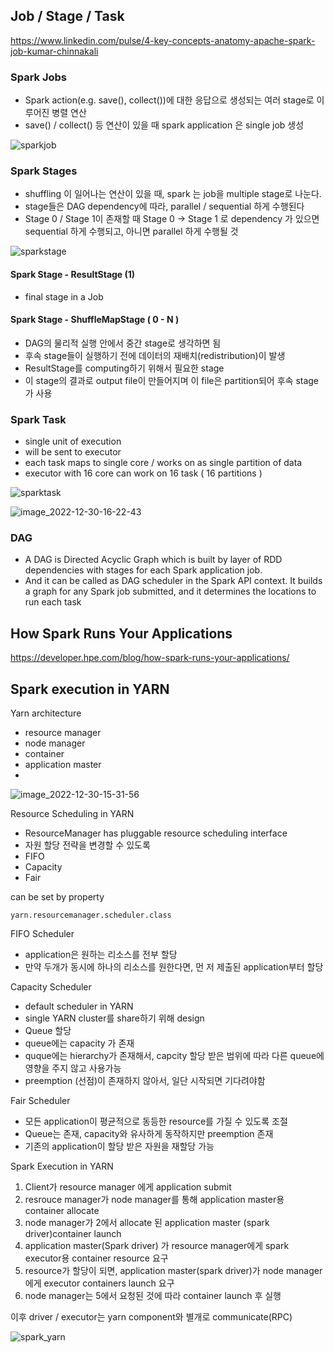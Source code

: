 


## Job / Stage / Task 

https://www.linkedin.com/pulse/4-key-concepts-anatomy-apache-spark-job-kumar-chinnakali


### Spark Jobs

- Spark action(e.g. save(), collect())에 대한 응답으로 생성되는 여러 stage로 이루어진 병렬 연산
- save() / collect() 등 연산이 있을 때 spark application 은 single job 생성

![sparkjob](img/sparkjob.png)


### Spark Stages

- shuffling 이 일어나는 연산이 있을 때, spark 는 job을 multiple stage로 나눈다.
- stage들은 DAG dependency에 따라, parallel / sequential 하게 수행된다
- Stage 0 / Stage 1이 존재할 때 Stage 0 -> Stage 1 로 dependency 가 있으면 sequential 하게 수행되고, 아니면 parallel 하게 수행될 것 


![sparkstage](img/sparkstage.png)

#### Spark Stage - ResultStage (1)

- final stage in a Job 

#### Spark Stage - ShuffleMapStage ( 0 - N )

- DAG의 물리적 실행 안에서 중간 stage로 생각하면 됨
- 후속 stage들이 실행하기 전에 데이터의 재배치(redistribution)이 발생
- ResultStage를 computing하기 위해서 필요한 stage
- 이 stage의 결과로 output file이 만들어지며 이 file은 partition되어 후속 stage가 사용


### Spark Task
- single unit of execution 
- will be sent to executor
- each task maps to single core / works on as single partition of data
- executor with 16 core can work on 16 task ( 16 partitions )

![sparktask](img/sparktask.png)

![image_2022-12-30-16-22-43](img/image_2022-12-30-16-22-43.png)

### DAG 

- A DAG is Directed Acyclic Graph which is built by layer of RDD dependencies with stages for each Spark application job.
- And it can be called as DAG scheduler in the Spark API context. It builds a graph for any Spark job submitted, and it determines the locations to run each task


## How Spark Runs Your Applications

https://developer.hpe.com/blog/how-spark-runs-your-applications/






## Spark execution in YARN 

Yarn architecture

- resource manager 
- node manager
- container
- application master 
-
![image_2022-12-30-15-31-56](img/image_2022-12-30-15-31-56.png)


Resource Scheduling in YARN

- ResourceManager has pluggable resource scheduling interface 
- 자원 할당 전략을 변경할 수 있도록 
- FIFO 
- Capacity 
- Fair

can be set by property 
```
yarn.resourcemanager.scheduler.class
```

FIFO Scheduler

- application은 원하는 리소스를 전부 할당 
- 만약 두개가 동시에 하나의 리소스를 원한다면, 먼 저 제출된 application부터 할당

Capacity Scheduler

- default scheduler in YARN 
- single YARN cluster를 share하기 위해 design
- Queue 할당
- queue에는 capacity 가 존재
- quque에는 hierarchy가 존재해서, capcity 할당 받은 범위에 따라 다른 queue에 영향을 주지 않고 사용가능
- preemption (선점)이 존재하지 않아서, 일단 시작되면 기다려야함


Fair Scheduler

- 모든 application이 평균적으로 동등한 resource를 가질 수 있도록 조절
- Queue는 존재, capacity와 유사하게 동작하지만 preemption 존재
- 기존의 application이 할당 받은 자원을 재할당 가능



Spark Execution in YARN

1. Client가 resource manager 에게 application submit
2. resrouce manager가 node manager를 통해 application master용 container allocate 
3. node manager가 2에서 allocate 된 application master (spark driver)container launch
4. application master(Spark driver) 가 resource manager에게 spark executor용 container resource 요구 
5. resource가 할당이 되면, application master(spark driver)가 node manager에게 executor containers launch 요구
6. node manager는 5에서 요청된 것에 따라 container launch 후 실행


이후 driver / executor는 yarn component와 별개로 communicate(RPC) 

![spark_yarn](img/spark_yarn.png)





